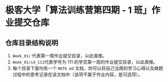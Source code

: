 # 极客大学「算法训练营第四期 - 1 班」作业提交仓库


## 仓库目录结构说明

1. `Week_01/` 代表第一周作业提交目录，以此类推。
2. `Week_01/id_111`代表学号为 111 的学员第一周的作业提交目录，以此类推。
3. 每个目录下面均有一个 `NOTE.md` 文档，你可以将自己当周的学习心得以及做题过程中的思考记录在该文档中（该项不属于作业内容，是可选项）。
